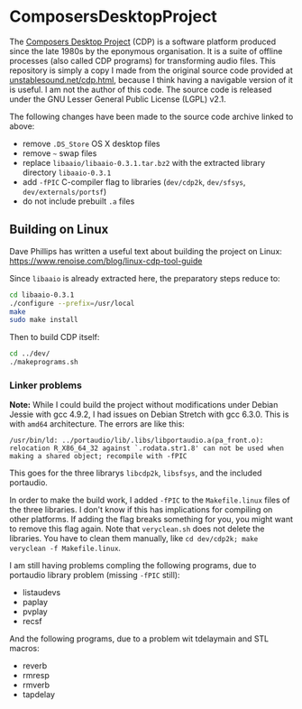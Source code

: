 # ComposersDesktopProject

The [Composers Desktop Project](http://www.composersdesktop.com/) (CDP) is a software platform produced since the late 1980s by the eponymous organisation.
It is a suite of offline processes (also called CDP programs) for transforming audio files. This repository is simply a copy I made from the original source code provided
at [unstablesound.net/cdp.html](http://www.unstablesound.net/cdp.html), because I think having a navigable version of it is useful.
I am not the author of this code. The source code is released under the GNU Lesser General Public License (LGPL) v2.1.

The following changes have been made to the source code archive linked to above:

- remove `.DS_Store` OS X desktop files
- remove `~` swap files
- replace `libaaio/libaaio-0.3.1.tar.bz2` with the extracted library directory `libaaio-0.3.1`
- add `-fPIC` C-compiler flag to libraries (`dev/cdp2k`, `dev/sfsys`, `dev/externals/portsf`)
- do not include prebuilt `.a` files

## Building on Linux

Dave Phillips has written a useful text about building the project on Linux: https://www.renoise.com/blog/linux-cdp-tool-guide

Since `libaaio` is already extracted here, the preparatory steps reduce to:

```bash
cd libaaio-0.3.1
./configure --prefix=/usr/local
make
sudo make install
```

Then to build CDP itself:

```bash
cd ../dev/
./makeprograms.sh
```

### Linker problems

__Note:__ While I could build the project without modifications under Debian Jessie with gcc 4.9.2, I had issues on Debian Stretch with gcc 6.3.0.
This is with `amd64` architecture. The errors are like this:

    /usr/bin/ld: ../portaudio/lib/.libs/libportaudio.a(pa_front.o): relocation R_X86_64_32 against `.rodata.str1.8' can not be used when making a shared object; recompile with -fPIC

This goes for the three librarys `libcdp2k`, `libsfsys`, and the included portaudio.

In order to make the build work, I added `-fPIC` to the `Makefile.linux` files of the three libraries. I don't know if this has implications for compiling on other platforms.
If adding the flag breaks something for you, you might want to remove this flag again. Note that `veryclean.sh` does not delete the libraries. You have to clean them
manually, like `cd dev/cdp2k; make veryclean -f Makefile.linux`.

I am still having problems compling the following programs, due to portaudio library problem (missing `-fPIC` still):

- listaudevs
- paplay
- pvplay
- recsf

And the following programs, due to a problem wit tdelaymain and STL macros:

- reverb
- rmresp
- rmverb
- tapdelay

